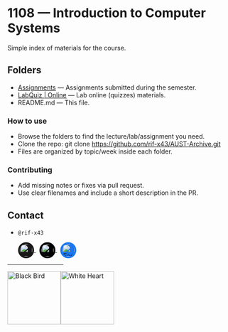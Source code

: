 # 1108 — Introduction to Computer Systems

Simple index of materials for the course.

## Folders
- [Assignments](https://github.com/rif-x43/AUST-Archive/tree/main/1.1%20(Fall-24)/1108_Introduction%20to%20Computer%20Systems/Assignments) — Assignments submitted during the semester.
- [LabQuiz | Online](https://github.com/rif-x43/AUST-Archive/tree/main/1.1%20(Fall-24)/1108_Introduction%20to%20Computer%20Systems/LabQuiz%20%7C%20Online) — Lab online (quizzes) materials.
- README.md — This file.

### How to use
- Browse the folders to find the lecture/lab/assignment you need.
- Clone the repo: git clone https://github.com/rif-x43/AUST-Archive.git
- Files are organized by topic/week inside each folder.

### Contributing
- Add missing notes or fixes via pull request.
- Use clear filenames and include a short description in the PR.


## Contact
- ``@rif-x43``
  <p align="left">
  <!-- GitHub: white glyph on dark circular background -->
  <a href="https://github.com/rif-x43" aria-label="GitHub">
    <img src="https://cdn.simpleicons.org/github/ffffff" width="28" height="28" alt="GitHub"
         style="background-color:#181717;border-radius:50%;padding:4px;vertical-align:middle;display:inline-block;">
  </a>&nbsp;
  <!-- X (Twitter): white glyph on black circular background -->
  <a href="https://x.com/rif__x43" aria-label="X">
    <img src="https://cdn.simpleicons.org/x/ffffff" width="28" height="28" alt="X"
         style="background-color:#000000;border-radius:50%;padding:4px;vertical-align:middle;display:inline-block;">
  </a>&nbsp;
  <!-- Facebook: white glyph on Facebook blue circular background -->
  <a href="https://www.facebook.com/rif.x43i" aria-label="Facebook">
    <img src="https://cdn.simpleicons.org/facebook/ffffff" width="28" height="28" alt="Facebook"
         style="background-color:#1877F2;border-radius:50%;padding:4px;vertical-align:middle;display:inline-block;">
  </a>
</p>
<hr width="25%">

<img src="https://raw.githubusercontent.com/Tarikul-Islam-Anik/Animated-Fluent-Emojis/master/Emojis/Animals/Black%20Bird.png" alt="Black Bird" width="120" height="120" /><img src="https://raw.githubusercontent.com/Tarikul-Islam-Anik/Animated-Fluent-Emojis/master/Emojis/Smilies/White%20Heart.png" alt="White Heart" width="120" height="120" />
